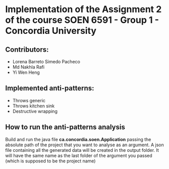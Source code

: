 # Implementation of the Assignment 2 of the course SOEN 6591 - Group 1 - Concordia University

## Contributors:
- Lorena Barreto Simedo Pacheco
- Md Nakhla Rafi
- Yi Wen Heng

## Implemented anti-patterns:
- Throws generic
- Throws kitchen sink
- Destructive wrapping

## How to run the anti-patterns analysis

Build and run the java file **ca.concordia.soen.Application** passing the absolute path of the project that you want to analyse as an argument.
A json file containing all the generated data will be created in the output folder. It will have the same name as the last folder of the argument you passed (which is supposed to be the project name)

